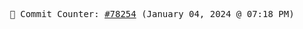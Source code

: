 <p align="center">
    <samp>
        📮 Commit Counter: <a href="https://github.com/Javascript-void0/Javascript-void0/commits/main">#78254</a> (January 04, 2024 @ 07:18 PM)
    </samp>
</p>